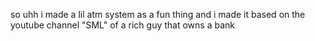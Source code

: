 so uhh i made a lil atm system as a fun thing and i made it based on the youtube channel "SML" of a rich guy that owns a bank
